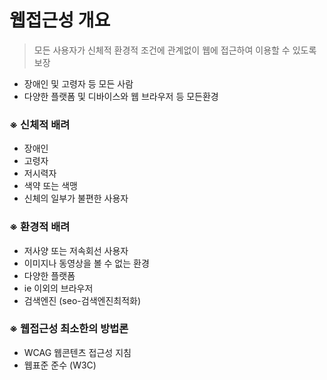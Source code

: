 # 웹접근성 개요

> 모든 사용자가 신체적 환경적 조건에 관계없이 웹에 접근하여 이용할 수 있도록 보장
- 장애인 및 고령자 등 모든 사람
- 다양한 플랫폼 및 디바이스와 웹 브라우저 등 모든환경

### ※ 신체적 배려
- 장애인
- 고령자
- 저시력자
- 색약 또는 색맹
- 신체의 일부가 불편한 사용자

### ※ 환경적 배려
- 저사양 또는 저속회선 사용자
- 이미지나 동영상을 볼 수 없는 환경
- 다양한 플랫폼
- ie 이외의 브라우저
- 검색엔진 (seo-검색엔진최적화)

### ※ 웹접근성 최소한의 방법론
- WCAG 웹콘텐츠 접근성 지침
- 웹표준 준수 (W3C)
